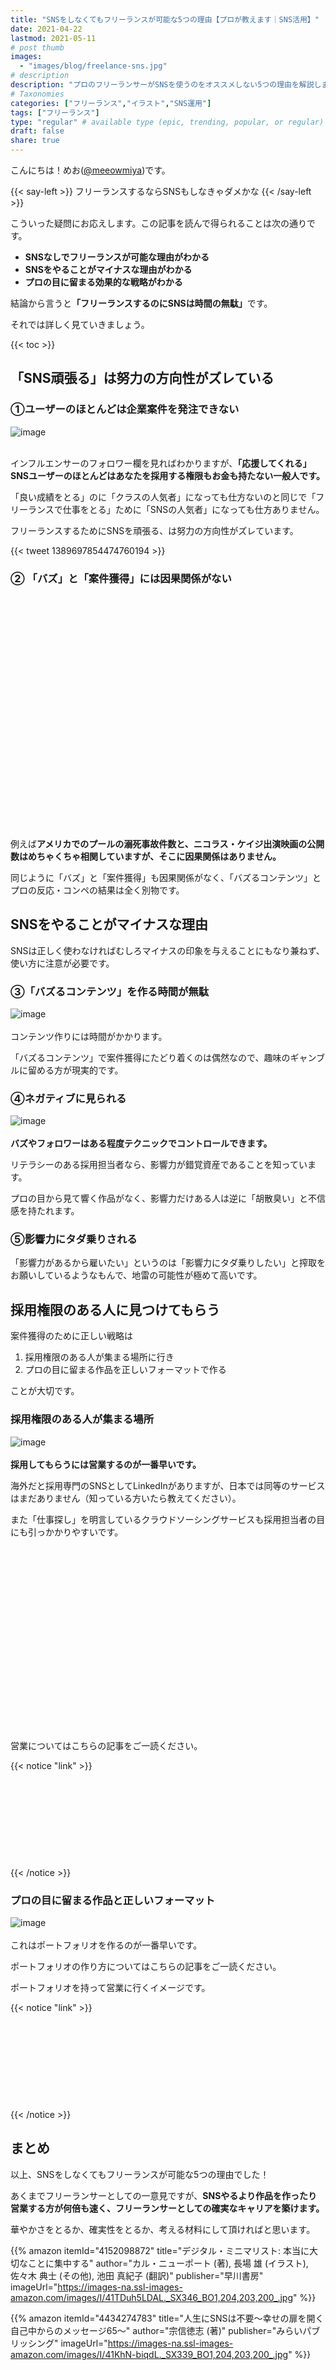 ```yaml
---
title: "SNSをしなくてもフリーランスが可能な5つの理由【プロが教えます｜SNS活用】"
date: 2021-04-22
lastmod: 2021-05-11
# post thumb
images:
  - "images/blog/freelance-sns.jpg"
# description
description: "プロのフリーランサーがSNSを使うのをオススメしない5つの理由を解説します。"
# Taxonomies
categories: ["フリーランス","イラスト","SNS運用"]
tags: ["フリーランス"]
type: "regular" # available type (epic, trending, popular, or regular)
draft: false
share: true
---
```


こんにちは！めお(<u><a href="https://twitter.com/meeowmiya" target="_blank">@meeowmiya</a></u>)です。

{{< say-left >}}
フリーランスするならSNSもしなきゃダメかな
{{< /say-left >}}

こういった疑問にお応えします。この記事を読んで得られることは次の通りです。


* **SNSなしでフリーランスが可能な理由がわかる**
* **SNSをやることがマイナスな理由がわかる**
* **プロの目に留まる効果的な戦略がわかる**

結論から言うと<span class="keiko-red">**「フリーランスするのにSNSは時間の無駄」**</span>です。


それでは詳しく見ていきましょう。

{{< toc >}}

## 「SNS頑張る」は努力の方向性がズレている

### ①ユーザーのほとんどは企業案件を発注できない
![image](../../images/undraw/undraw_online_friends.svg)<br><br>

インフルエンサーのフォロワー欄を見ればわかりますが、<span class="keiko-red">**「応援してくれる」SNSユーザーのほとんどはあなたを採用する権限もお金も持たない一般人です。**</span>

「良い成績をとる」のに「クラスの人気者」になっても仕方ないのと同じで「フリーランスで仕事をとる」ために「SNSの人気者」になっても仕方ありません。

フリーランスするためにSNSを頑張る、は努力の方向性がズレています。

{{< tweet 1389697854474760194 >}}

### ② 「バズ」と「案件獲得」には因果関係がない

<p><div class="iframely-embed"><div class="iframely-responsive" style="padding-bottom: 50.1558%; padding-top: 120px;"><a href="http://tylervigen.com/spurious-correlations" data-iframely-url="//cdn.iframe.ly/QlOqz0T"></a></div></div><script async src="//cdn.iframe.ly/embed.js" charset="utf-8"></script></p>

例えば<span class="keiko-red">**アメリカでのプールの溺死事故件数と、ニコラス・ケイジ出演映画の公開数はめちゃくちゃ相関していますが、そこに因果関係はありません。**</span>

同じように「バズ」と「案件獲得」も因果関係がなく、「バズるコンテンツ」とプロの反応・コンペの結果は全く別物です。

## SNSをやることがマイナスな理由

SNSは正しく使わなければむしろマイナスの印象を与えることにもなり兼ねず、使い方に注意が必要です。

### ③「バズるコンテンツ」を作る時間が無駄
![image](../../images/undraw/undraw_programmer.svg)<br><br>
コンテンツ作りには時間がかかります。

「バズるコンテンツ」で案件獲得にたどり着くのは偶然なので、趣味のギャンブルに留める方が現実的です。


### ④ネガティブに見られる
![image](../../images/undraw/undraw_viral_tweet.svg)<br><br>
<span class="keiko-red">**バズやフォロワーはある程度テクニックでコントロールできます。**</span>

リテラシーのある採用担当者なら、影響力が錯覚資産であることを知っています。

プロの目から見て響く作品がなく、影響力だけある人は逆に「胡散臭い」と不信感を持たれます。

### ⑤影響力にタダ乗りされる

「影響力があるから雇いたい」というのは「影響力にタダ乗りしたい」と搾取をお願いしているようなもんで、地雷の可能性が極めて高いです。

## 採用権限のある人に見つけてもらう

案件獲得のために正しい戦略は

1. 採用権限のある人が集まる場所に行き
2. プロの目に留まる作品を正しいフォーマットで作る

ことが大切です。

### 採用権限のある人が集まる場所
![image](../../images/undraw/undraw_work_time.svg)<br><br>
<span class="keiko-red">**採用してもらうには営業するのが一番早いです。**</span>

海外だと採用専門のSNSとしてLinkedInがありますが、日本では同等のサービスはまだありません（知っている方いたら教えてください）。

また「仕事探し」を明言しているクラウドソーシングサービスも採用担当者の目にも引っかかりやすいです。

<p><div class="iframely-embed"><div class="iframely-responsive" style="height: 140px; padding-bottom: 0;"><a href="https://coconala.com/" data-iframely-url="//cdn.iframe.ly/unxePRa"></a></div></div><script async src="//cdn.iframe.ly/embed.js" charset="utf-8"></script></p>
<p><div class="iframely-embed"><div class="iframely-responsive" style="height: 140px; padding-bottom: 0;"><a href="https://www.lancers.jp" data-iframely-url="//cdn.iframe.ly/dXoAuAM?iframe=card-small"></a></div></div><script async src="//cdn.iframe.ly/embed.js" charset="utf-8"></script></p>

営業についてはこちらの記事をご一読ください。

{{< notice "link" >}}
<div class="iframely-embed"><div class="iframely-responsive" style="height: 140px; padding-bottom: 0;"><a href="https://menglish.jp/post/sales-technique/" data-iframely-url="//cdn.iframe.ly/gABcgq0?card=small"></a></div></div><script async src="//cdn.iframe.ly/embed.js" charset="utf-8"></script>
{{< /notice >}}


### プロの目に留まる作品と正しいフォーマット
![image](../../images/undraw/undraw_portfolio_website.svg)<br><br>
これはポートフォリオを作るのが一番早いです。

ポートフォリオの作り方についてはこちらの記事をご一読ください。

ポートフォリオを持って営業に行くイメージです。

{{< notice "link" >}}
<div class="iframely-embed"><div class="iframely-responsive" style="height: 140px; padding-bottom: 0;"><a href="https://menglish.jp/post/portfolio/" data-iframely-url="//cdn.iframe.ly/xgOrzwb?card=small"></a></div></div><script async src="//cdn.iframe.ly/embed.js" charset="utf-8"></script>
{{< /notice >}}

## まとめ

以上、SNSをしなくてもフリーランスが可能な5つの理由でした！

あくまでフリーランサーとしての一意見ですが、<span class="keiko-red">**SNSやるより作品を作ったり営業する方が何倍も速く、フリーランサーとしての確実なキャリアを築けます。**</span>

華やかさをとるか、確実性をとるか、考える材料にして頂ければと思います。

{{% amazon 
  itemId="4152098872"
  title="デジタル・ミニマリスト: 本当に大切なことに集中する"
  author="カル・ニューポート (著), 長場 雄 (イラスト), 佐々木 典士 (その他), 池田 真紀子 (翻訳)"
  publisher="早川書房"
  imageUrl="https://images-na.ssl-images-amazon.com/images/I/41TDuh5LDAL._SX346_BO1,204,203,200_.jpg"
%}}

{{% amazon 
  itemId="4434274783"
  title="人生にSNSは不要〜幸せの扉を開く自己中からのメッセージ65〜"
  author="宗信徳志  (著)"
  publisher="みらいパブリッシング"
  imageUrl="https://images-na.ssl-images-amazon.com/images/I/41KhN-biqdL._SX339_BO1,204,203,200_.jpg"
%}}
